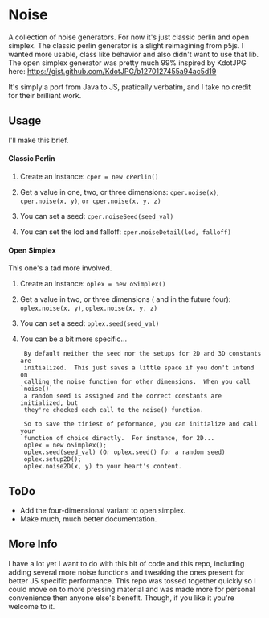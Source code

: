 # Noise

A collection of noise generators.  For now it's just classic perlin and open simplex.
The classic perlin generator is a slight reimagining from p5js.  I wanted more usable,
class like behavior and also didn't want to use that lib. 
The open simplex generator was pretty much 99% inspired by KdotJPG here: 
https://gist.github.com/KdotJPG/b1270127455a94ac5d19

It's simply a port from Java to JS, pratically verbatim, and I take no credit 
for their brilliant work.

## Usage

I'll make this brief.

#### Classic Perlin

  1) Create an instance:
      `cper = new cPerlin()`
  2) Get a value in one, two, or three dimensions:
      `cper.noise(x)`, 
      `cper.noise(x, y)`, 
      `or cper.noise(x, y, z)`

  3) You can set a seed: `cper.noiseSeed(seed_val)`

  4) You can set the lod and falloff: `cper.noiseDetail(lod, falloff)`

#### Open Simplex
  This one's a tad more involved.
  1) Create an instance:
    `oplex = new oSimplex()`
  2) Get a value in two, or three dimensions ( and in the future four): `oplex.noise(x, y)`, `oplex.noise(x, y, z)`
  3) You can set a seed: `oplex.seed(seed_val)`
  4) You can be a bit more specific...
        
          By default neither the seed nor the setups for 2D and 3D constants are 
          initialized.  This just saves a little space if you don't intend on 
          calling the noise function for other dimensions.  When you call `noise()`
          a random seed is assigned and the correct constants are initialized, but 
          they're checked each call to the noise() function. 

          So to save the tiniest of peformance, you can initialize and call your
          function of choice directly.  For instance, for 2D...
          oplex = new oSimplex();
          oplex.seed(seed_val) (Or oplex.seed() for a random seed)
          oplex.setup2D();
          oplex.noise2D(x, y) to your heart's content.

## ToDo
- Add the four-dimensional variant to open simplex.
- Make much, much better documentation.


## More Info
I have a lot yet I want to do with this bit of code and this repo,
including adding several more noise functions and tweaking the ones present for 
better JS specific performance. This repo was tossed together quickly so
I could move on to more pressing material and was made more for personal convenience
then anyone else's benefit.  Though, if you like it you're welcome to it.